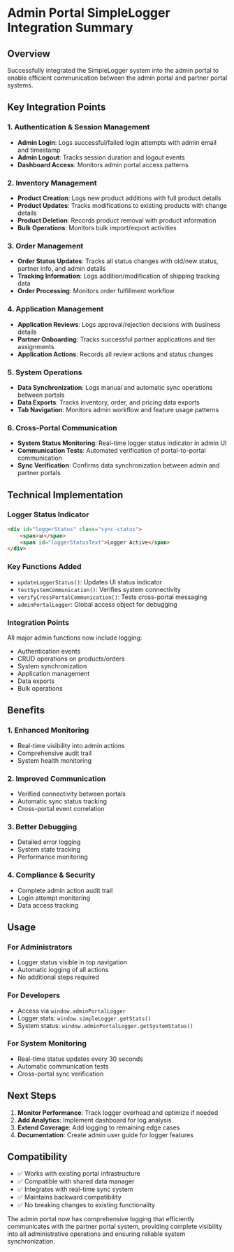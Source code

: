 # Admin Portal SimpleLogger Integration Summary

## Overview
Successfully integrated the SimpleLogger system into the admin portal to enable efficient communication between the admin portal and partner portal systems.

## Key Integration Points

### 1. Authentication & Session Management
- **Admin Login**: Logs successful/failed login attempts with admin email and timestamp
- **Admin Logout**: Tracks session duration and logout events
- **Dashboard Access**: Monitors admin portal access patterns

### 2. Inventory Management
- **Product Creation**: Logs new product additions with full product details
- **Product Updates**: Tracks modifications to existing products with change details
- **Product Deletion**: Records product removal with product information
- **Bulk Operations**: Monitors bulk import/export activities

### 3. Order Management  
- **Order Status Updates**: Tracks all status changes with old/new status, partner info, and admin details
- **Tracking Information**: Logs addition/modification of shipping tracking data
- **Order Processing**: Monitors order fulfillment workflow

### 4. Application Management
- **Application Reviews**: Logs approval/rejection decisions with business details
- **Partner Onboarding**: Tracks successful partner applications and tier assignments
- **Application Actions**: Records all review actions and status changes

### 5. System Operations
- **Data Synchronization**: Logs manual and automatic sync operations between portals
- **Data Exports**: Tracks inventory, order, and pricing data exports
- **Tab Navigation**: Monitors admin workflow and feature usage patterns

### 6. Cross-Portal Communication
- **System Status Monitoring**: Real-time logger status indicator in admin UI
- **Communication Tests**: Automated verification of portal-to-portal communication
- **Sync Verification**: Confirms data synchronization between admin and partner portals

## Technical Implementation

### Logger Status Indicator
```html
<div id="loggerStatus" class="sync-status">
    <span>📊</span>
    <span id="loggerStatusText">Logger Active</span>
</div>
```

### Key Functions Added
- `updateLoggerStatus()`: Updates UI status indicator
- `testSystemCommunication()`: Verifies system connectivity
- `verifyCrossPortalCommunication()`: Tests cross-portal messaging
- `adminPortalLogger`: Global access object for debugging

### Integration Points
All major admin functions now include logging:
- Authentication events
- CRUD operations on products/orders
- System synchronization
- Application management
- Data exports
- Bulk operations

## Benefits

### 1. Enhanced Monitoring
- Real-time visibility into admin actions
- Comprehensive audit trail
- System health monitoring

### 2. Improved Communication
- Verified connectivity between portals
- Automatic sync status tracking
- Cross-portal event correlation

### 3. Better Debugging
- Detailed error logging
- System state tracking
- Performance monitoring

### 4. Compliance & Security
- Complete admin action audit trail
- Login attempt monitoring
- Data access tracking

## Usage

### For Administrators
- Logger status visible in top navigation
- Automatic logging of all actions
- No additional steps required

### For Developers
- Access via `window.adminPortalLogger`
- Logger stats: `window.simpleLogger.getStats()`
- System status: `window.adminPortalLogger.getSystemStatus()`

### For System Monitoring
- Real-time status updates every 30 seconds
- Automatic communication tests
- Cross-portal sync verification

## Next Steps

1. **Monitor Performance**: Track logger overhead and optimize if needed
2. **Add Analytics**: Implement dashboard for log analysis
3. **Extend Coverage**: Add logging to remaining edge cases
4. **Documentation**: Create admin user guide for logger features

## Compatibility

- ✅ Works with existing portal infrastructure
- ✅ Compatible with shared data manager
- ✅ Integrates with real-time sync system
- ✅ Maintains backward compatibility
- ✅ No breaking changes to existing functionality

The admin portal now has comprehensive logging that efficiently communicates with the partner portal system, providing complete visibility into all administrative operations and ensuring reliable system synchronization.
